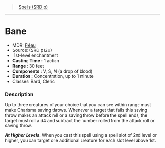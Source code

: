 ﻿---
!SpellItem
Name: Bane
AltName: '[Fléau](hd_spells_fleau.md)'
Type: enchantment
Level: 1
CastingTime: 1 action
Range: 30 feet
Components: V, S, M (a drop of blood)
Duration: Concentration, up to 1 minute
Classes: Bard, Cleric
Family: SpellVO
Source: (SRD p120)
Id: spells_vo.md#bane
ParentLink: spells_vo.md#spells-srd-p
ParentName: Spells (SRD p)
NameLevel: 1
Attributes: {}
---
> [Spells (SRD p)](srd_spells.md)

---

# Bane

- MDR: [Fléau](hd_spells_fleau.md)
- Source: (SRD p120)
-  1st-level enchantment
- **Casting Time :** 1 action
- **Range :** 30 feet
- **Components :** V, S, M (a drop of blood)
- **Duration :** Concentration, up to 1 minute
- Classes: Bard, Cleric

### Description

Up to three creatures of your choice that you can see within range must make Charisma saving throws. Whenever a target that fails this saving throw makes an attack roll or a saving throw before the spell ends, the target must roll a d4 and subtract the number rolled from the attack roll or saving throw.

**_At Higher Levels_**. When you cast this spell using a spell slot of 2nd level or higher, you can target one additional creature for each slot level above 1st.

